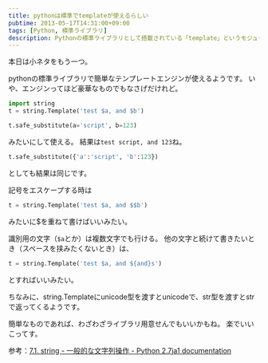 ```yaml
---
title: pythonは標準でtemplateが使えるらしい
pubtime: 2013-05-17T14:31:00+09:00
tags: [Python, 標準ライブラリ]
description: Pythonの標準ライブラリとして搭載されている「template」というモジュールを使って、簡易的な文字列テンプレートを実現する方法です。
---
```


本日は小ネタをもう一つ。

pythonの標準ライブラリで簡単なテンプレートエンジンが使えるようです。
いや、エンジンってほど豪華なものでもなさげだけれど。

``` python
import string
t = string.Template('test $a, and $b')

t.safe_substitute(a='script', b=123)
```
みたいにして使える。
結果は`test script, and 123`ね。

``` python
t.safe_substitute({'a':'script', 'b':123})
```
としても結果は同じです。

記号をエスケープする時は
``` python
t = string.Template('test $a, and $$b')
```
みたいに$を重ねて書けばいいみたい。

識別用の文字（`$a`とか）は複数文字でも行ける。
他の文字と続けて書きたいとき（スペースを挟みたくないとき）は、
``` python
t = string.Template('test $a, and ${and}s')
```
とすればいいみたい。

ちなみに、string.Templateにunicode型を渡すとunicodeで、str型を渡すとstrで返ってくるようです。

簡単なものであれば、わざわざライブラリ用意せんでもいいかもね。
楽でいいこってす。

参考：[7.1. string - 一般的な文字列操作 - Python 2.7ja1 documentation](http://docs.python.jp/2/library/string.html#string.Template)
